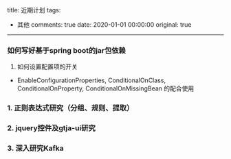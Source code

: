 title: 近期计划
tags:
  - 其他
comments: true
date: 2020-01-01 00:00:00
original: true

---
### 如何写好基于spring boot的jar包依赖
1. 如何设置配置项的开关
* EnableConfigurationProperties, 
ConditionalOnClass, 
ConditionalOnProperty,
ConditionalOnMissingBean
的配合使用

### 1. 正则表达式研究（分组、规则、提取）

### 2. jquery控件及gtja-ui研究

### 3. 深入研究Kafka



